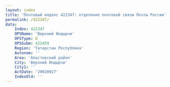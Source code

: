 ```yaml
---
layout: index
title: 'Почтовый индекс 422347: отделение почтовой связи Почты России'
permalink: /422347/
data:
    Index: 422347
    OPSName: 'Верхний Индырчи'
    OPSType: О
    OPSSubm: 422459
    Region: 'Татарстан Республика'
    Autonom: ''
    Area: 'Апастовский район'
    City: 'Верхний Индырчи'
    City1: ''
    ActDate: '20020927'
    IndexOld: ''
---
```


